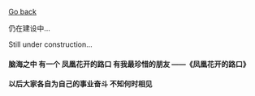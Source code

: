 [Go back](./index.md)

仍在建设中...

Still under construction...

<h4>脑海之中 有一个 凤凰花开的路口 有我最珍惜的朋友 ——《凤凰花开的路口》</h4>
<h4>以后大家各自为自己的事业奋斗 不知何时相见</h4>
